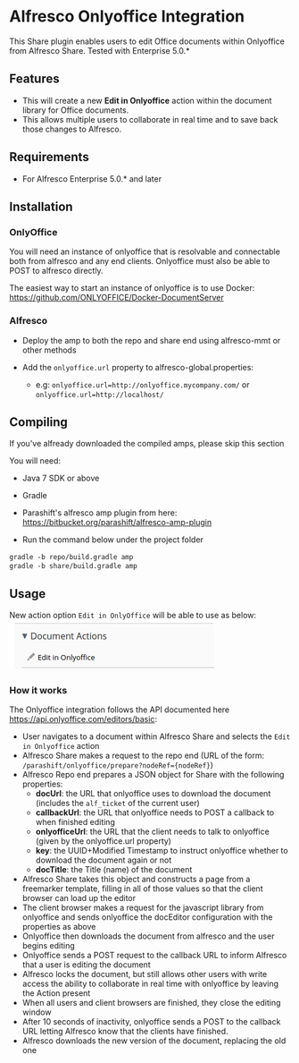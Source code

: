 # Alfresco Onlyoffice Integration

This Share plugin enables users to edit Office documents within Onlyoffice from Alfresco Share. Tested with Enterprise 5.0.\*

## Features
* This will create a new **Edit in Onlyoffice** action within the document library for Office documents.
* This allows multiple users to collaborate in real time and to save back those changes to Alfresco.


## Requirements
* For Alfresco Enterprise 5.0.\* and later

## Installation

### OnlyOffice

You will need an instance of onlyoffice that is resolvable and
connectable both from alfresco and any end clients.  Onlyoffice must
also be able to POST to alfresco directly.

The easiest way to start an instance of onlyoffice is to use Docker: https://github.com/ONLYOFFICE/Docker-DocumentServer

### Alfresco

* Deploy the amp to both the repo and share end using alfresco-mmt or
  other methods

* Add the `onlyoffice.url` property to alfresco-global.properties:
  * e.g:  `onlyoffice.url=http://onlyoffice.mycompany.com/` or `onlyoffice.url=http://localhost/`

## Compiling
If you've alfready downloaded the compiled amps, please skip this section

You will need:

* Java 7 SDK or above

* Gradle

* Parashift's alfresco amp plugin from here: https://bitbucket.org/parashift/alfresco-amp-plugin

* Run the command below under the project folder
```
gradle -b repo/build.gradle amp
gradle -b share/build.gradle amp
```

## Usage
New action option `Edit in OnlyOffice` will be able to use as below:
![editinonlyoffice](edit_in_onlyoffice.png)

### How it works

The Onlyoffice integration follows the API documented here
https://api.onlyoffice.com/editors/basic:

* User navigates to a document within Alfresco Share and selects the
  `Edit in Onlyoffice` action
* Alfresco Share makes a request to the repo end (URL of the form: `/parashift/onlyoffice/prepare?nodeRef={nodeRef}`)
* Alfresco Repo end prepares a JSON object for Share with the following
  properties:
  * **docUrl**: the URL that onlyoffice uses to download the document
    (includes the `alf_ticket` of the current user)
  * **callbackUrl**: the URL that onlyoffice needs to POST a callback to
    when finished editing
  * **onlyofficeUrl**: the URL that the client needs to talk to onlyoffice
    (given by the onlyoffice.url property)
  * **key**: the UUID+Modified Timestamp to instruct onlyoffice whether to download the document again or not
  * **docTitle**: the Title (name) of the document
* Alfresco Share takes this object and constructs a page from a
  freemarker template, filling in all of those values so that the client
browser can load up the editor
* The client browser makes a request for the javascript library from
  onlyoffice and sends onlyoffice the docEditor configuration with the
properties as above
* Onlyoffice then downloads the document from alfresco and the user begins editing
* Onlyoffice sends a POST request to the callback URL to inform Alfresco
  that a user is editing the document
* Alfresco locks the document, but still allows other users with write access
  the ability to collaborate in real time with onlyoffice by leaving the Action present
* When all users and client browsers are finished, they close the
  editing window
* After 10 seconds of inactivity, onlyoffice sends a POST to the
  callback URL letting Alfresco know that the clients have finished.
* Alfresco downloads the new version of the document, replacing the old
  one